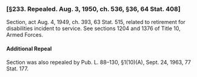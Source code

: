 ### [§233. Repealed. Aug. 3, 1950, ch. 536, §36, 64 Stat. 408] ###

Section, act Aug. 4, 1949, ch. 393, 63 Stat. 515, related to retirement for disabilities incident to service. See sections 1204 and 1376 of Title 10, Armed Forces.

#### Additional Repeal ####

Section was also repealed by Pub. L. 88–130, §1(10)(A), Sept. 24, 1963, 77 Stat. 177.